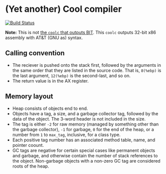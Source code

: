 (Yet another) Cool compiler
===========================

[![Build Status](https://drone.io/github.com/BenLubar/coolc/status.png)](https://drone.io/github.com/BenLubar/coolc/latest)

**Note:** This is not [the `coolc` that outputs BIT](https://github.com/BenLubar/bit/tree/master/cmd/coolc). This `coolc` outputs 32-bit x86 assembly with AT&T (GNU as) syntax.

Calling convention
------------------

- The reciever is pushed onto the stack first, followed by the arguments in the same order that they are listed in the source code. That is, `8(%ebp)` is the last argument, `12(%ebp)` is the second-last, and so on.
- The return value is in the AX register.

Memory layout
-------------

- Heap consists of objects end to end.
- Objects have a tag, a size, and a garbage collector tag, followed by the data of the object. The 3-word header is not included in the size.
- The tag is either `-2` for raw memory (managed by something other than the garbage collector), `-1` for garbage, `0` for the end of the heap, or a number from `1` to `max_tag`, inclusive, for a class type.
- Each positive tag number has an associated method table, name, and pointer coount.
- GC tags are negative for certain special cases like permanent objects and garbage, and otherwise contain the number of stack references to the object. Non-garbage objects with a non-zero GC tag are considered roots of the heap.
